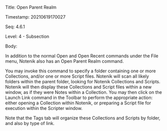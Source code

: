Title:  Open Parent Realm

Timestamp: 20210619170027

Seq:    4.6.1

Level:  4 - Subsection

Body: 

In addition to the normal Open and Open Recent commands under the File menu, Notenik also has an Open Parent Realm command. 

You may invoke this command to specify a folder containing one or more Collections, and/or one or more Script files. Notenik will scan all likely folders within the parent folder, looking for Notenik Collections and Scripts. Notenik will then display these Collections and Script files within a new window, as if they were Notes within a Collection. You may then click on the Launch Link command in the Toolbar to perform the appropriate action: either opening a Collection within Notenik, or preparing a Script file for execution within the Scripter window. 

Note that the Tags tab will organize these Collections and Scripts by folder, and also by type of link.
